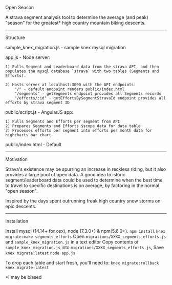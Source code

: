 Open Season

A strava segment analysis tool to determine the average (and peak) "season" for the greatest* high country mountain biking descents.

---

Structure

sample_knex_migration.js - sample knex mysql migration

app.js - Node server:

	1) Pulls Segment and Leaderboard data from the strava API, and then populates the mysql database `strava` with two tables (Segments and Efforts).

	2) Hosts server at localhost:3000 with the API endpoints:
		"/" - default endpoint renders public/index.html
		"/segments" - getSegments endpoint provides all Segments records
		"/efforts/:id" - getEffortsBySegmentStravaId endpoint provides all efforts by strava segment ID

public/script.js - AngularJS app:

	1) Pulls Segments and Efforts per segment from API
	2) Prepares Segments and Efforts $scope data for data table
	3) Processes efforts per segment into efforts per month data for highcharts bar chart

public/index.html - Default 

---

Motivation

Strava's existence may be spurring an increase in reckless riding, but it also provides a large pool of open data.  A good idea to istoric segment/leaderboard data could be used to determine when the best time to travel to specific destinations is on average, by factoring in the normal "open season".

Inspired by the days spent outrunning freak high country snow storms on epic descents.

---

Installation

Install mysql (14.14+ for osx), node (7.3.0+) & npm(5.6.0+).
`npm install`
`knex migrate:make segments_efforts`
Open `migrations/XXXX_segments_efforts.js` and `sample_knex_migration.js` in a text editor
Copy contents of `sample_knex_migration.js` into `migrations/XXXX_segments_efforts.js`, Save
`knex migrate:latest`
`node app.js`

To drop each table and start fresh, you'll need to:
`knex migrate:rollback`
`knex migrate:latest`



*I may be biased

